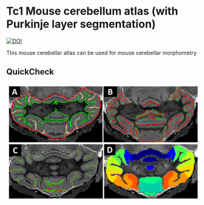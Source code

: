 # Tc1 Mouse cerebellum atlas (with Purkinje layer segmentation)


[![DOI](https://zenodo.org/badge/166476589.svg)](https://zenodo.org/badge/latestdoi/166476589)


This mouse cerebellar atlas can be used for  mouse cerebellar morphometry


## QuickCheck

<img src="../docs/tc1_cerebellum.png" alt="QuickCheck demo" style="zoom:50%;" />
